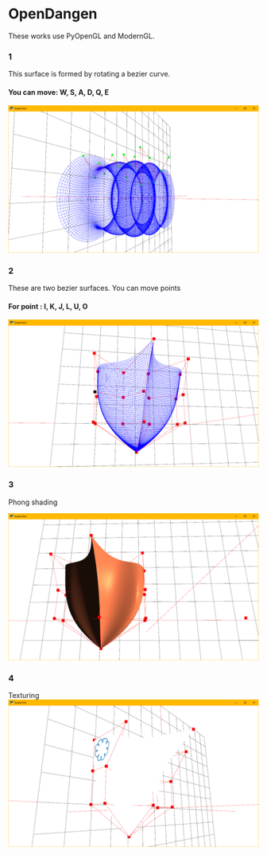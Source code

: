 # OpenDangen
These works use PyOpenGL and ModernGL.

### 1
This surface is formed by rotating a bezier curve.
#### You can move: W, S, A, D, Q, E


![](https://github.com/OlegZZH/OpenDangen/blob/master/Exempel/%D0%A1%D0%BD%D0%B8%D0%BC%D0%BE%D0%BA.PNG?raw=true)
### 2
These are two bezier surfaces. You can move points
#### For point : I, K, J, L, U, O

![](https://github.com/OlegZZH/OpenDangen/blob/master/Exempel/%D0%A1%D0%BD%D0%B8%D0%BC%D0%BE%D0%BA1.PNG?raw=true)

### 3
 Phong shading

![](https://github.com/OlegZZH/OpenDangen/blob/master/Exempel/%D0%A1%D0%BD%D0%B8%D0%BC%D0%BE%D0%BA2.PNG?raw=true)
### 4
Texturing
![](https://github.com/OlegZZH/OpenDangen/blob/master/Exempel/%D0%A1%D0%BD%D0%B8%D0%BC%D0%BE%D0%BA4.PNG?raw=true)
